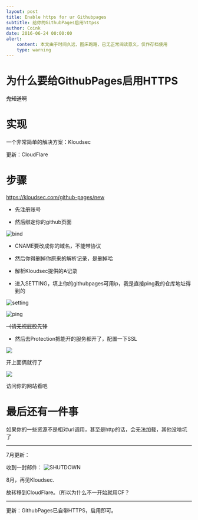 ```yaml
---
layout: post
title: Enable https for ur Githubpages
subtitle: 给你的GithubPages启用httpss
author: Coink 
date: 2016-06-24 00:00:00 
alert: 
    content: 本文由于时间久远，图床跑路，已无正常阅读意义，仅作存档使用
    type: warning
---
```



# 为什么要给GithubPages启用HTTPS

~~鬼知道啊~~

# 实现

一个非常简单的解决方案：Kloudsec

更新：CloudFlare

# 步骤

https://kloudsec.com/github-pages/new

- 先注册账号

- 然后绑定你的github页面

![bind](http://7xread.com1.z0.glb.clouddn.com/3382c269-1440-468f-a2ab-a2516d245e1f)

- CNAME要改成你的域名，不能带协议

- 然后你得删掉你原来的解析记录，是删掉哈

- 解析Kloudsec提供的A记录

- 进入SETTING，填上你的githubpages可用ip，我是直接ping我的仓库地址得到的

![setting](http://7xread.com1.z0.glb.clouddn.com/bd47e62e-5a83-4b6a-aa6f-eb6555ce2684)

![ping](http://7xread.com1.z0.glb.clouddn.com/5f330ed9-a062-4268-975c-4db39df6c7f4)

~~（请无视屁股先锋~~

- 然后去Protection把能开的服务都开了，配置一下SSL

![](http://7xread.com1.z0.glb.clouddn.com/15ac0949-1a28-4139-8fab-3ce80762d3bb)

开上面俩就行了

![](http://7xread.com1.z0.glb.clouddn.com/7d651634-f316-4ead-8da4-b332ec6898d2)

访问你的网站看吧

# 最后还有一件事


如果你的一些资源不是相对url调用，甚至是http的话，会无法加载，其他没啥坑了





--------

7月更新：

收到一封邮件：
![SHUTDOWN](http://7xread.com1.z0.glb.clouddn.com/b62df5c8-ea87-4dbd-bf3c-8efc4f020b61)


8月，再见Kloudsec.

故转移到CloudFlare。（所以为什么不一开始就用CF？

---

更新：GithubPages已自带HTTPS，启用即可。